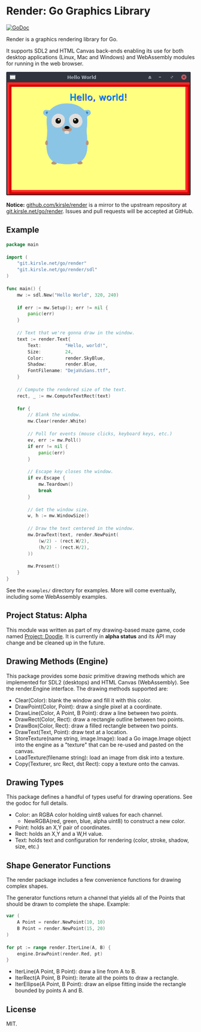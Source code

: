 # Render: Go Graphics Library

[![GoDoc](https://godoc.org/git.kirsle.net/go/render?status.svg)](https://godoc.org/git.kirsle.net/go/render)

Render is a graphics rendering library for Go.

It supports SDL2 and HTML Canvas back-ends enabling its use for both desktop
applications (Linux, Mac and Windows) and WebAssembly modules for running in
the web browser.

![Screenshot](examples/hello-world/screenshot.png)

**Notice:** [github.com/kirsle/render](https://github.com/kirsle/render) is a
mirror to the upstream repository at [git.kirsle.net/go/render](https://git.kirsle.net/go/render).
Issues and pull requests will be accepted at GitHub.

## Example

```go
package main

import (
    "git.kirsle.net/go/render"
    "git.kirsle.net/go/render/sdl"
)

func main() {
    mw := sdl.New("Hello World", 320, 240)

    if err := mw.Setup(); err != nil {
        panic(err)
    }

    // Text that we're gonna draw in the window.
    text := render.Text{
        Text:         "Hello, world!",
        Size:         24,
        Color:        render.SkyBlue,
        Shadow:       render.Blue,
        FontFilename: "DejaVuSans.ttf",
    }

    // Compute the rendered size of the text.
    rect, _ := mw.ComputeTextRect(text)

    for {
        // Blank the window.
        mw.Clear(render.White)

        // Poll for events (mouse clicks, keyboard keys, etc.)
        ev, err := mw.Poll()
        if err != nil {
            panic(err)
        }

        // Escape key closes the window.
        if ev.Escape {
            mw.Teardown()
            break
        }

        // Get the window size.
        w, h := mw.WindowSize()

        // Draw the text centered in the window.
        mw.DrawText(text, render.NewPoint(
            (w/2) - (rect.W/2),
            (h/2) - (rect.H/2),
        ))

        mw.Present()
    }
}
```

See the `examples/` directory for examples. More will come eventually,
including some WebAssembly examples.

## Project Status: Alpha

This module was written as part of my drawing-based maze game, code named
[Project: Doodle](https://www.kirsle.net/doodle). It is currently in
**alpha status** and its API may change and be cleaned up in the future.

## Drawing Methods (Engine)

This package provides some _basic_ primitive drawing methods which are
implemented for SDL2 (desktops) and HTML Canvas (WebAssembly). See the
render.Engine interface. The drawing methods supported are:

* Clear(Color): blank the window and fill it with this color.
* DrawPoint(Color, Point): draw a single pixel at a coordinate.
* DrawLine(Color, A Point, B Point): draw a line between two points.
* DrawRect(Color, Rect): draw a rectangle outline between two points.
* DrawBox(Color, Rect): draw a filled rectangle between two points.
* DrawText(Text, Point): draw text at a location.
* StoreTexture(name string, image.Image): load a Go image.Image object into
  the engine as a "texture" that can be re-used and pasted on the canvas.
* LoadTexture(filename string): load an image from disk into a texture.
* Copy(Texturer, src Rect, dst Rect): copy a texture onto the canvas.

## Drawing Types

This package defines a handful of types useful for drawing operations.
See the godoc for full details.

* Color: an RGBA color holding uint8 values for each channel.
  * NewRGBA(red, green, blue, alpha uint8) to construct a new color.
* Point: holds an X,Y pair of coordinates.
* Rect: holds an X,Y and a W,H value.
* Text: holds text and configuration for rendering (color, stroke, shadow,
  size, etc.)

## Shape Generator Functions

The render package includes a few convenience functions for drawing
complex shapes.

The generator functions return a channel that yields all of the Points
that should be drawn to complete the shape. Example:

```go
var (
    A Point = render.NewPoint(10, 10)
    B Point = render.NewPoint(15, 20)
)

for pt := range render.IterLine(A, B) {
    engine.DrawPoint(render.Red, pt)
}
```

* IterLine(A Point, B Point): draw a line from A to B.
* IterRect(A Point, B Point): iterate all the points to draw a rectangle.
* IterEllipse(A Point, B Point): draw an elipse fitting inside the
  rectangle bounded by points A and B.

## License

MIT.
